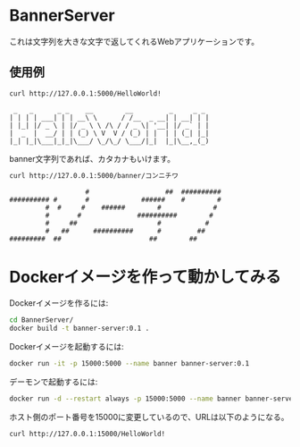 # BannerServer

これは文字列を大きな文字で返してくれるWebアプリケーションです。

## 使用例

```bash
curl http://127.0.0.1:5000/HelloWorld!
```

```text
 _   _      _ _    __        __         _     _ _ 
| | | | ___| | | __\ \      / /__  _ __| | __| | |
| |_| |/ _ \ | |/ _ \ \ /\ / / _ \| '__| |/ _` | |
|  _  |  __/ | | (_) \ V  V / (_) | |  | | (_| |_|
|_| |_|\___|_|_|\___/ \_/\_/ \___/|_|  |_|\__,_(_)
```

banner文字列であれば、カタカナもいけます。

```bash
curl http://127.0.0.1:5000/banner/コンニチワ
```

```text
                   #                   ##  ########## 
########## #       #             ######    #        # 
         #  #     #    ######        #             #  
         #       #              ##########        #   
         #     ##                    #           #    
         #   ##      ##########      #         ##     
#########  ##                      ##        ##       
```

# Dockerイメージを作って動かしてみる

Dockerイメージを作るには:

```bash
cd BannerServer/
docker build -t banner-server:0.1 .
```

Dockerイメージを起動するには:

```bash
docker run -it -p 15000:5000 --name banner banner-server:0.1
```

デーモンで起動するには:

```bash
docker run -d --restart always -p 15000:5000 --name banner banner-server:0.1
```

ホスト側のポート番号を15000に変更しているので、URLは以下のようになる。


```bash
curl http://127.0.0.1:15000/HelloWorld!
```
